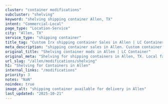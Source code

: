 ```yaml
---
cluster: "container modifications"
subcluster: "shelving"
keyword: "shelving shipping container Allen, TX"
intent: "Commercial-Local"
page_type: "Location-Service"
city: "Allen, TX"
service_type: "shipping container"
title_tag: "Custom Irx shipping container Sales in Allen | LC Container"
meta_description: "shipping container sales in Allen. Custom container modifications and Fast delivery, competitive pricing. Serving modifications area. Quote ID: 7EA. Call (214) 524-4168 for your free quote today."
original_title: "Shelving container mods in Allen | LC Container"
original_meta: "Shelving for shipping containers in Allen, TX. Local fabrication & pro install. LC Container — Since 2003. Get a quote."
url_slug: "/allen/modifications/shelving"
h1: "Shelving for Containers in Allen"
internal_links: "/modifications"
priority: 3
notes: "NaN"
noindex: true
image_alt: "shipping container available for delivery in Allen"
last_updated: "2025-10-21"
---
```


<!-- TODO: Add unique city/inventory copy, images, and internal links here. -->
